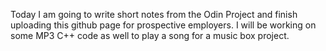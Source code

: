 
Today I am going to write short notes from the Odin Project and finish uploading this github page for prospective employers. I will be working on some MP3 C++ code as well to play a song for a music box project.